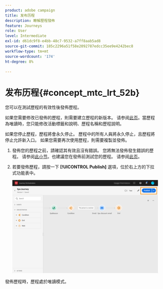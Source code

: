 ```yaml
---
product: adobe campaign
title: 发布历程
description: 瞭解歷程發佈
feature: Journeys
role: User
level: Intermediate
exl-id: d61dc9f8-e4bb-48c7-9532-a7ff8aab5ad8
source-git-commit: 185c2296a51f58e2092787edcc35ee9e4242bec8
workflow-type: tm+mt
source-wordcount: '174'
ht-degree: 8%

---
```


# 发布历程{#concept_mtc_lrt_52b}

您可以在測試歷程的有效性後發佈歷程。

如果您需要修改已發佈的歷程，則需要建立歷程的新版本。 请参阅[此页](../building-journeys/journey-versions.md)。當歷程為唯讀時，您只能修改活動標籤和說明、歷程名稱和歷程說明。

如果您停止歷程，歷程將會永久停止。 歷程中的所有人員將永久停止，且歷程將停止允許新入口。 如果您需要再次使用歷程，則需要複製並發佈。

1. 發佈您的歷程之前，請確認其有效且沒有錯誤。 您將無法發佈發生錯誤的歷程。 请参阅[此小节](../about/troubleshooting.md#section_h3q_kqk_fhb)。也建議您在發佈前測試您的歷程。 请参阅[此页](../building-journeys/testing-the-journey.md)。
1. 若要發佈歷程，請按一下 **[!UICONTROL Publish]** 選項，位於右上方的下拉式功能表中。

   ![](../assets/journeyuc1_18.png)

發佈歷程時，歷程處於唯讀模式。
